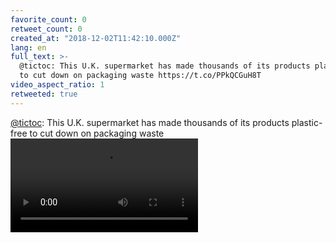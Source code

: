 ```yaml
---
favorite_count: 0
retweet_count: 0
created_at: "2018-12-02T11:42:10.000Z"
lang: en
full_text: >-
  @tictoc: This U.K. supermarket has made thousands of its products plastic-free
  to cut down on packaging waste https://t.co/PPkQCGuH8T
video_aspect_ratio: 1
retweeted: true
---
```


[@tictoc](https://twitter.com/tictoc): This U.K. supermarket has made thousands
of its products plastic-free to cut down on packaging waste
![Embedded Video](https://twitter-media-coderbyheart.s3.eu-north-1.amazonaws.com/1069195011684802561-CyNX0vHqDXYc3rZd.mp4)

